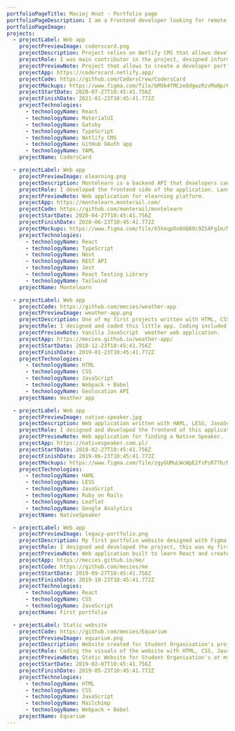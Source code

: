 ```yaml
---
portfolioPageTitle: Maciej Hnat - Portfolio page
portfolioPageDescription: I am a Frontend developer looking for remote B2B opportunities! Visit the website to see a portfolio of my projects and how I grew as a developer throughout the years.
portfolioPageImage:
projects:
  - projectLabel: Web app
    projectPreviewImage: coderscard.png
    projectDescription: Project relies on Netlify CMS that allows developers to create their portfolio in minutes. After filling in your information via CMS you can host a portfolio website for yourself in minutes. Fun fact, this website was created with CodersCard! 🎉
    projectRole: I was main contributor in the project, designed information structure in the CMS, developed a lot of components and pages, helped other team members via code reviews, and pair programming.
    projectPreviewNote: Project that allows to create a developer portfolio in minutes.
    projectApp: https://coderscard.netlify.app/
    projectCode: https://github.com/CodersCrew/CodersCard
    projectMockups: https://www.figma.com/file/bM9b4fMCze8dgwzRzvMaNp/CodersCard-Mockups?node-id=1%3A3
    projectStartDate: 2020-07-27T10:45:41.756Z
    projectFinishDate: 2021-01-23T10:45:41.772Z
    projectTechnologies:
      - technologyName: React
      - technologyName: MaterialUI
      - technologyName: Gatsby
      - technologyName: TypeScript
      - technologyName: Netlify CMS
      - technologyName: GitHub OAuth app
      - technologyName: YAML
    projectName: CodersCard

  - projectLabel: Web app
    projectPreviewImage: elearning.png
    projectDescription: Montelearn is a backend API that developers can use to build a custom e-learning platform. Its main focus is on creating interactive lessons and tests, suitable for every education level, science, or topic. 📕
    projectRole: I developed the frontend side of the application. Landing for marketing purposes, admin pannel for creating tests, and example implementation of the tests available open source.
    projectPreviewNote: Web application for elearning platform.
    projectApp: https://montelearn.monterail.com/
    projectCode: https://github.com/monterail/montelearn
    projectStartDate: 2020-04-27T10:45:41.756Z
    projectFinishDate: 2020-06-23T10:45:41.772Z
    projectMockups: https://www.figma.com/file/65XeqpOv6UQ6Oc9ZSAFgIm/Monterail-Design?node-id=3012%3A21588
    projectTechnologies:
      - technologyName: React
      - technologyName: TypeScript
      - technologyName: Next
      - technologyName: REST API
      - technologyName: Jest
      - technologyName: React Testing Library
      - technologyName: Tailwind
    projectName: Montelearn

  - projectLabel: Web app
    projectCode: https://github.com/mecies/weather-app
    projectPreviewImage: weather-app.png
    projectDescription: One of my first projects written with HTML, CSS, and JavaScript. It was a project that I did when I participated in CodersCamp - online coding bootcamp. ☁️
    projectRole: I designed and coded this little app. Coding included the visuals and integration with Geolocation API.
    projectPreviewNote: Vanilla JavaScript  weather web application.
    projectApp: https://mecies.github.io/weather-app/
    projectStartDate: 2018-12-23T10:45:41.756Z
    projectFinishDate: 2019-01-23T10:45:41.772Z
    projectTechnologies:
      - technologyName: HTML
      - technologyName: CSS
      - technologyName: JavaScript
      - technologyName: Webpack + Babel
      - technologyName: Geolocation API
    projectName: Weather app

  - projectLabel: Web app
    projectPreviewImage: native-speaker.jpg
    projectDescription: Web application written with HAML, LESS, JavaScript and Ruby on Rails. Firstly I prepared designs in Figma and after they were approved, I implemented them on the existing Rails app. 🗣️
    projectRole: I designed and developed the frontend of this application.
    projectPreviewNote: Web application for finding a Native Speaker.
    projectApp: https://nativespeaker.com.pl/
    projectStartDate: 2019-02-27T10:45:41.756Z
    projectFinishDate: 2019-06-23T10:45:41.772Z
    projectMockups: https://www.figma.com/file/zgyGUMuLWcWpE2fsPsR77b/Native-Speaker-Copy?node-id=0%3A1
    projectTechnologies:
      - technologyName: HAML
      - technologyName: LESS
      - technologyName: JavaScript
      - technologyName: Ruby on Rails
      - technologyName: Leaflet
      - technologyName: Google Analytics
    projectName: NativeSpeaker

  - projectLabel: Web app
    projectPreviewImage: legacy-portfolio.png
    projectDescription: My first portfolio website designed with Figma and developed with React. 👤
    projectRole: I designed and developed the project, this was my first React project and I wanted to create a portfolio at that time.
    projectPreviewNote: Web application built to learn React and create a first portfolio website for myself.
    projectApp: https://mecies.github.io/me/
    projectCode: https://github.com/mecies/me
    projectStartDate: 2019-09-27T10:45:41.756Z
    projectFinishDate: 2019-10-23T10:45:41.772Z
    projectTechnologies:
      - technologyName: React
      - technologyName: CSS
      - technologyName: JavaScript
    projectName: First portfolio

  - projectLabel: Static website
    projectCode: https://github.com/mecies/Equarium
    projectPreviewImage: equarium.png
    projectDescription: Website created for Student Organisation's project at my university. Written with HTML, CSS, JavaScript + Webpack & Babel. 🏙️
    projectRole: Coding the visuals of the website with HTML, CSS, JavaScript. Additionally I did configure the project and did Mailchimp integration.
    projectPreviewNote: Static Website for Student Organisation's at my university.
    projectStartDate: 2019-02-07T10:45:41.756Z
    projectFinishDate: 2019-05-23T10:45:41.772Z
    projectTechnologies:
      - technologyName: HTML
      - technologyName: CSS
      - technologyName: JavaScript
      - technologyName: Mailchimp
      - technologyName: Webpack + Babel
    projectName: Equarium
---
```

